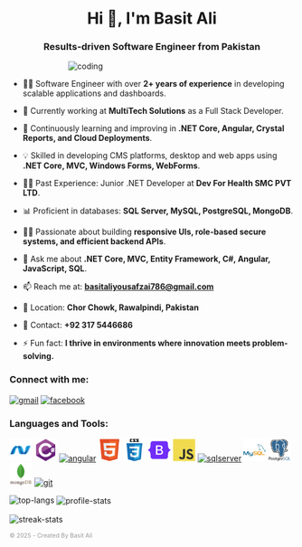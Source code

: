 
<h1 align="center">Hi 👋, I'm Basit Ali</h1>
<h3 align="center"><strong>Results-driven Software Engineer from Pakistan</strong></h3>

<img align="right" alt="coding" width="400px" src="https://user-images.githubusercontent.com/55389276/140866485-8fb1c876-9a8f-4d6a-98dc-08c4981eaf70.gif">

<br>

- 👨‍💻 Software Engineer with over <strong>2+ years of experience</strong> in developing scalable applications and dashboards.

- 🔭 Currently working at <strong>MultiTech Solutions</strong> as a Full Stack Developer.

- 🌱 Continuously learning and improving in <strong>.NET Core, Angular, Crystal Reports, and Cloud Deployments</strong>.

- 💡 Skilled in developing CMS platforms, desktop and web apps using <strong>.NET Core, MVC, Windows Forms, WebForms</strong>.

- 👨‍💼 Past Experience: Junior .NET Developer at <strong>Dev For Health SMC PVT LTD</strong>.

- 📊 Proficient in databases: <strong>SQL Server, MySQL, PostgreSQL, MongoDB</strong>.

- 👨‍💻 Passionate about building <strong>responsive UIs, role-based secure systems, and efficient backend APIs</strong>.

- 💬 Ask me about <strong>.NET Core, MVC, Entity Framework, C#, Angular, JavaScript, SQL</strong>.

- 📫 Reach me at: <strong>basitaliyousafzai786@gmail.com</strong>

- 📍 Location: <strong>Chor Chowk, Rawalpindi, Pakistan</strong>

- 📱 Contact: <strong>+92 317 5446686</strong>

- ⚡ Fun fact: <strong>I thrive in environments where innovation meets problem-solving.</strong>

<h3 align="left"><strong>Connect with me:</strong></h3>
<p align="left">
  <a href="mailto:basitaliyousafzai786@gmail.com" target="blank"><img align="center" src="https://img.icons8.com/fluency/48/gmail.png" alt="gmail" height="30" width="40" /></a>
  <a href="https://www.facebook.com/" target="blank"><img align="center" src="https://raw.githubusercontent.com/rahuldkjain/github-profile-readme-generator/master/src/images/icons/Social/facebook.svg" alt="facebook" height="30" width="40" /></a>
</p>

<h3 align="left"><strong>Languages and Tools:</strong></h3>
<p align="left">
  <a href="https://dotnet.microsoft.com/" target="_blank" rel="noreferrer"><img src="https://raw.githubusercontent.com/devicons/devicon/master/icons/dot-net/dot-net-original.svg" alt="dotnet" width="40" height="40"/></a>
  <a href="https://docs.microsoft.com/en-us/dotnet/csharp/" target="_blank" rel="noreferrer"><img src="https://raw.githubusercontent.com/devicons/devicon/master/icons/csharp/csharp-original.svg" alt="csharp" width="40" height="40"/></a>
  <a href="https://angular.io/" target="_blank" rel="noreferrer"><img src="https://angular.io/assets/images/logos/angular/angular.svg" alt="angular" width="40" height="40"/></a>
  <a href="https://www.w3schools.com/html/" target="_blank" rel="noreferrer"><img src="https://raw.githubusercontent.com/devicons/devicon/master/icons/html5/html5-original.svg" alt="html5" width="40" height="40"/></a>
  <a href="https://www.w3schools.com/css/" target="_blank" rel="noreferrer"><img src="https://raw.githubusercontent.com/devicons/devicon/master/icons/css3/css3-original-wordmark.svg" alt="css3" width="40" height="40"/></a>
  <a href="https://getbootstrap.com/" target="_blank" rel="noreferrer"><img src="https://raw.githubusercontent.com/devicons/devicon/master/icons/bootstrap/bootstrap-plain.svg" alt="bootstrap" width="40" height="40"/></a>
  <a href="https://www.javascript.com/" target="_blank" rel="noreferrer"><img src="https://raw.githubusercontent.com/devicons/devicon/master/icons/javascript/javascript-original.svg" alt="javascript" width="40" height="40"/></a>
  <a href="https://www.microsoft.com/en-us/sql-server" target="_blank" rel="noreferrer"><img src="https://www.svgrepo.com/show/303229/microsoft-sql-server-logo.svg" alt="sqlserver" width="40" height="40"/></a>
  <a href="https://www.mysql.com/" target="_blank" rel="noreferrer"><img src="https://raw.githubusercontent.com/devicons/devicon/master/icons/mysql/mysql-original-wordmark.svg" alt="mysql" width="40" height="40"/></a>
  <a href="https://www.postgresql.org/" target="_blank" rel="noreferrer"><img src="https://raw.githubusercontent.com/devicons/devicon/master/icons/postgresql/postgresql-original-wordmark.svg" alt="postgresql" width="40" height="40"/></a>
  <a href="https://www.mongodb.com/" target="_blank" rel="noreferrer"><img src="https://raw.githubusercontent.com/devicons/devicon/master/icons/mongodb/mongodb-original-wordmark.svg" alt="mongodb" width="40" height="40"/></a>
  <a href="https://git-scm.com/" target="_blank" rel="noreferrer"><img src="https://www.vectorlogo.zone/logos/git-scm/git-scm-icon.svg" alt="git" width="40" height="40"/></a>
</p>

<p><img align="left" src="https://github-readme-stats.vercel.app/api/top-langs?username=zaki2k2&show_icons=true&locale=en&layout=compact" alt="top-langs" /></p>

<p>&nbsp;<img align="center" src="https://github-readme-stats.vercel.app/api?username=zaki2k2&show_icons=true&locale=en" alt="profile-stats" /></p>

<p><img align="center" src="https://github-readme-streak-stats.herokuapp.com/?user=zaki2k2&" alt="streak-stats" /></p>

<footer class="border-top footer text-muted">
<div class="container" style="font-size: 0.75em; color: #999;">
  &copy; 2025 - Created By Basit Ali
</div>

</footer>
